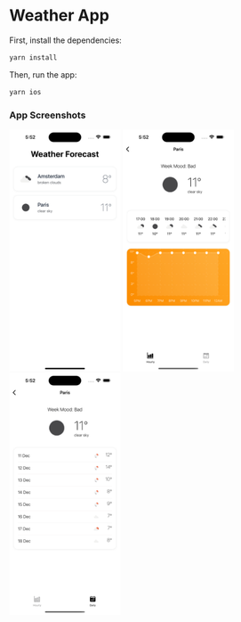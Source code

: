# Weather App

First, install the dependencies:

```bash
yarn install
```

Then, run the app:

```bash
yarn ios
```

### App Screenshots

<p float="left">
  <img src="./screenshots/home.png" width=200>
  <img src="./screenshots/city-hourly.png" width=200>
  <img src="./screenshots/city-daily.png" width=200>
</p>
